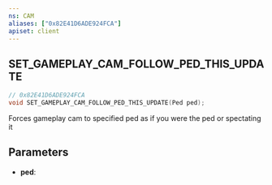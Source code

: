 ```yaml
---
ns: CAM
aliases: ["0x82E41D6ADE924FCA"]
apiset: client
---
```

## SET_GAMEPLAY_CAM_FOLLOW_PED_THIS_UPDATE

```c
// 0x82E41D6ADE924FCA
void SET_GAMEPLAY_CAM_FOLLOW_PED_THIS_UPDATE(Ped ped);
```

Forces gameplay cam to specified ped as if you were the ped or spectating it

## Parameters
* **ped**:



